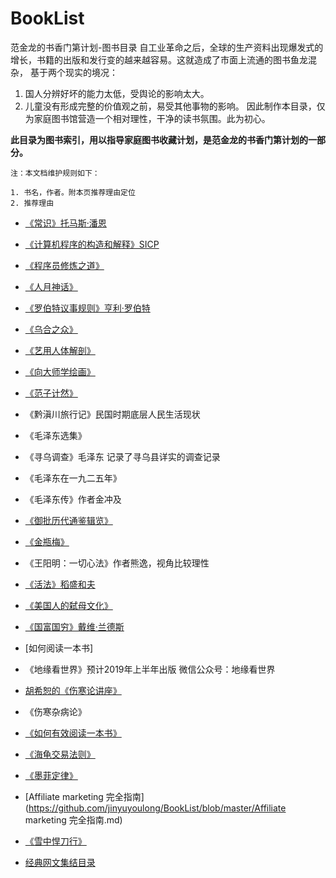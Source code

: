 # BookList
范金龙的书香门第计划-图书目录
自工业革命之后，全球的生产资料出现爆发式的增长，书籍的出版和发行变的越来越容易。这就造成了市面上流通的图书鱼龙混杂，
基于两个现实的境况：
1. 国人分辨好坏的能力太低，受舆论的影响太大。
2. 儿童没有形成完整的价值观之前，易受其他事物的影响。
因此制作本目录，仅为家庭图书馆营造一个相对理性，干净的读书氛围。此为初心。

**此目录为图书索引，用以指导家庭图书收藏计划，是范金龙的书香门第计划的一部分。**

`注：本文档维护规则如下：`
```
1. 书名，作者。附本页推荐理由定位
2. 推荐理由
```
- [《常识》托马斯·潘恩](https://github.com/jinyuyoulong/BookList/blob/master/常识-托马斯.潘恩.md)

- [《计算机程序的构造和解释》SICP](https://github.com/jinyuyoulong/BookList/blob/master/计算机程序的构造和解释-SICP.md)

- [《程序员修炼之道》](https://github.com/jinyuyoulong/BookList/blob/master/程序员修炼之道.md)

- [《人月神话》](https://github.com/jinyuyoulong/BookList/blob/master/人月神话.md)

- [《罗伯特议事规则》亨利·罗伯特](https://github.com/jinyuyoulong/BookList/blob/master/罗伯特议事规则.md)

- [《乌合之众》](https://github.com/jinyuyoulong/BookList/blob/master/乌合之众.md) 

- [《艺用人体解剖》](https://github.com/jinyuyoulong/BookList/blob/master/艺用人体解剖.md) 

- [《向大师学绘画》](https://github.com/jinyuyoulong/BookList/blob/master/向大师学绘画.md)

- [《范子计然》](https://github.com/jinyuyoulong/BookList/blob/master/范子计然.md)

- 《黔滇川旅行记》民国时期底层人民生活现状

- 《毛泽东选集》

- 《寻乌调查》毛泽东 记录了寻乌县详实的调查记录

- 《毛泽东在一九二五年》

- 《毛泽东传》作者金冲及

- [《御批历代通鉴辑览》](https://github.com/jinyuyoulong/BookList/blob/master/御批历代通鉴辑览.md)

- [《金瓶梅》](https://github.com/jinyuyoulong/BookList/blob/master/金瓶梅.md)

- 《王阳明：一切心法》作者熊逸，视角比较理性

- [《活法》稻盛和夫](https://github.com/jinyuyoulong/BookList/blob/master/活法.md)

- [《美国人的弑母文化》](https://book.douban.com/review/4617180/)

- [《国富国穷》戴维·兰德斯](https://github.com/jinyuyoulong/BookList/blob/master/%E5%9B%BD%E5%AF%8C%E5%9B%BD%E7%A9%B7.md)

- [如何阅读一本书]

- 《地缘看世界》预计2019年上半年出版 微信公众号：地缘看世界

- [胡希恕的《伤寒论讲座》](https://github.com/jinyuyoulong/BookList/blob/master/胡希恕的《伤寒论讲座》.md)

- 《伤寒杂病论》

- [《如何有效阅读一本书》](https://github.com/jinyuyoulong/BookList/blob/master/如何有效阅读一本书.md)

- [《海龟交易法则》](https://github.com/jinyuyoulong/BookList/blob/master/海龟交易法则.md)

- [《墨菲定律》](https://github.com/jinyuyoulong/BookList/blob/master/墨菲定律.md)

- [Affiliate marketing 完全指南](https://github.com/jinyuyoulong/BookList/blob/master/Affiliate marketing 完全指南.md)

- [《雪中悍刀行》](https://github.com/jinyuyoulong/BookList/blob/master/《雪中悍刀行》.md)

- [经典网文集结目录](https://github.com/jinyuyoulong/BookList/blob/master/经典网文集结目录.md)